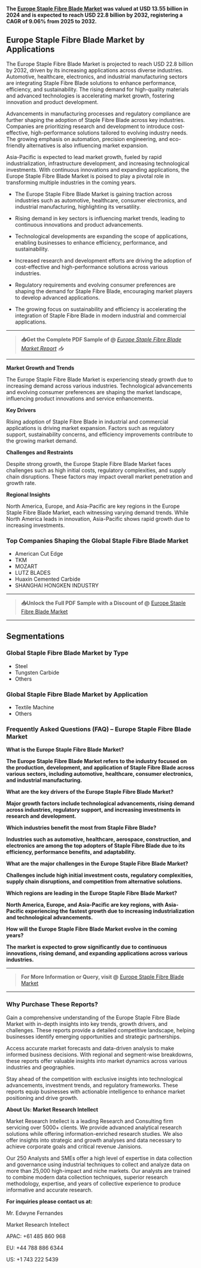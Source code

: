 <p><strong>The <a href="https://www.marketresearchintellect.com/download-sample/?rid=1078746&amp;utm_source=Pulse-April-Europe&amp;utm_medium=852">Europe Staple Fibre Blade Market</a> was valued at USD 13.55 billion in 2024 and is expected to reach USD 22.8 billion by 2032, registering a CAGR of 9.06% from 2025 to 2032.</strong></p><h2>Europe Staple Fibre Blade Market by Applications&nbsp;</h2><p><p>The Europe Staple Fibre Blade Market is projected to reach USD 22.8 billion by 2032, driven by its increasing applications across diverse industries. Automotive, healthcare, electronics, and industrial manufacturing sectors are integrating Staple Fibre Blade solutions to enhance performance, efficiency, and sustainability. The rising demand for high-quality materials and advanced technologies is accelerating market growth, fostering innovation and product development.</p><p>Advancements in manufacturing processes and regulatory compliance are further shaping the adoption of Staple Fibre Blade across key industries. Companies are prioritizing research and development to introduce cost-effective, high-performance solutions tailored to evolving industry needs. The growing emphasis on automation, precision engineering, and eco-friendly alternatives is also influencing market expansion.</p><p>Asia-Pacific is expected to lead market growth, fueled by rapid industrialization, infrastructure development, and increasing technological investments. With continuous innovations and expanding applications, the Europe Staple Fibre Blade Market is poised to play a pivotal role in transforming multiple industries in the coming years.</p></p><ul><li><p>The Europe Staple Fibre Blade Market is gaining traction across industries such as automotive, healthcare, consumer electronics, and industrial manufacturing, highlighting its versatility.</p></li><li><p>Rising demand in key sectors is influencing market trends, leading to continuous innovations and product advancements.</p></li><li><p>Technological developments are expanding the scope of applications, enabling businesses to enhance efficiency, performance, and sustainability.</p></li><li><p>Increased research and development efforts are driving the adoption of cost-effective and high-performance solutions across various industries.</p></li><li><p>Regulatory requirements and evolving consumer preferences are shaping the demand for Staple Fibre Blade, encouraging market players to develop advanced applications.</p></li><li><p>The growing focus on sustainability and efficiency is accelerating the integration of Staple Fibre Blade in modern industrial and commercial applications.</p></li></ul><hr /><blockquote><p><strong><span class="font-[700]">📥Get the Complete PDF Sample of @ </span></strong><em><span class="font-[700]"><a href="https://www.marketresearchintellect.com/download-sample/?rid=1078746&amp;utm_source=Pulse-April-Europe&amp;utm_medium=852" target="_blank" data-tracking-control-name="article-ssr-frontend-pulse_little-text-block" data-tracking-will-navigate="" data-test-link="">Europe Staple Fibre Blade Market Report</a>&nbsp;📥</span></em></p></blockquote><hr /><p class="" data-start="77" data-end="360"><strong data-start="77" data-end="105">Market Growth and Trends</strong></p><p class="" data-start="77" data-end="360">The Europe Staple Fibre Blade Market is experiencing steady growth due to increasing demand across various industries. Technological advancements and evolving consumer preferences are shaping the market landscape, influencing product innovations and service enhancements.</p><p class="" data-start="362" data-end="606"><strong data-start="362" data-end="377">Key Drivers</strong></p><p class="" data-start="362" data-end="606">Rising adoption of Staple Fibre Blade in industrial and commercial applications is driving market expansion. Factors such as regulatory support, sustainability concerns, and efficiency improvements contribute to the growing market demand.</p><p class="" data-start="608" data-end="849"><strong data-start="608" data-end="637">Challenges and Restraints</strong></p><p class="" data-start="608" data-end="849">Despite strong growth, the Europe Staple Fibre Blade Market faces challenges such as high initial costs, regulatory complexities, and supply chain disruptions. These factors may impact overall market penetration and growth rate.</p><p class="" data-start="851" data-end="1095"><strong data-start="851" data-end="872">Regional Insights</strong></p><p class="" data-start="851" data-end="1095">North America, Europe, and Asia-Pacific are key regions in the Europe Staple Fibre Blade Market, each witnessing varying demand trends. While North America leads in innovation, Asia-Pacific shows rapid growth due to increasing investments.</p><p><h3>Top Companies Shaping the Global Staple Fibre Blade Market </h3><ul><li>American Cut Edge</li><li> TKM</li><li> MOZART</li><li> LUTZ BLADES</li><li> Huaxin Cemented Carbide</li><li> SHANGHAI HONGKEN INDUSTRY</li></ul></p><hr /><blockquote><p><strong>📥Unlock the Full PDF Sample with a Discount of @</strong> <a href="https://www.marketresearchintellect.com/ask-for-discount/?rid=1078746&amp;utm_source=Pulse-April-Europe&amp;utm_medium=852">Europe Staple Fibre Blade Market</a></p></blockquote><hr /><p><h2>Segmentations</h2><h3>Global Staple Fibre Blade Market by Type</h3><ul><li>Steel</li><li>Tungsten Carbide</li><li>Others</li></ul><h3>Global Staple Fibre Blade Market by Application</h3><ul><li>Textile Machine</li><li>Others</li></ul></p><h3><strong>Frequently Asked Questions (FAQ) &ndash; Europe Staple Fibre Blade Market</strong></h3><p><strong>What is the Europe Staple Fibre Blade Market?</strong></p><p><strong>The Europe Staple Fibre Blade Market refers to the industry focused on the production, development, and application of Staple Fibre Blade across various sectors, including automotive, healthcare, consumer electronics, and industrial manufacturing.</strong></p><p><strong>What are the key drivers of the Europe Staple Fibre Blade Market?</strong></p><p><strong>Major growth factors include technological advancements, rising demand across industries, regulatory support, and increasing investments in research and development.</strong></p><p><strong>Which industries benefit the most from Staple Fibre Blade?</strong></p><p><strong>Industries such as automotive, healthcare, aerospace, construction, and electronics are among the top adopters of Staple Fibre Blade due to its efficiency, performance benefits, and adaptability.</strong></p><p><strong>What are the major challenges in the Europe Staple Fibre Blade Market?</strong></p><p><strong>Challenges include high initial investment costs, regulatory complexities, supply chain disruptions, and competition from alternative solutions.</strong></p><p><strong>Which regions are leading in the Europe Staple Fibre Blade Market?</strong></p><p><strong>North America, Europe, and Asia-Pacific are key regions, with Asia-Pacific experiencing the fastest growth due to increasing industrialization and technological advancements.</strong></p><p><strong>How will the Europe Staple Fibre Blade Market evolve in the coming years?</strong></p><p><strong>The market is expected to grow significantly due to continuous innovations, rising demand, and expanding applications across various industries.</strong></p><hr /><blockquote><p><span class="font-[700]"><strong>For More Information or Query, visit&nbsp;@</strong>&nbsp;</span><span class="font-[700]"><a href="https://www.marketresearchintellect.com/product/staple-fibre-blade-market/?utm_source=Linkedin&utm_medium=852" target="_blank" data-tracking-control-name="article-ssr-frontend-pulse_little-text-block" data-tracking-will-navigate="" data-test-link="">Europe Staple Fibre Blade Market</a></span></p></blockquote><hr /><h3><strong data-start="0" data-end="31">Why Purchase These Reports?</strong></h3><p class="" data-start="35" data-end="297">Gain a comprehensive understanding of the Europe Staple Fibre Blade Market with in-depth insights into key trends, growth drivers, and challenges. These reports provide a detailed competitive landscape, helping businesses identify emerging opportunities and strategic partnerships.</p><p class="" data-start="299" data-end="540">Access accurate market forecasts and data-driven analysis to make informed business decisions. With regional and segment-wise breakdowns, these reports offer valuable insights into market dynamics across various industries and geographies.</p><p class="" data-start="542" data-end="784">Stay ahead of the competition with exclusive insights into technological advancements, investment trends, and regulatory frameworks. These reports equip businesses with actionable intelligence to enhance market positioning and drive growth.</p><p><strong><span class="font-[700]">About Us: Market Research Intellect</span></strong></p><p><span class="">Market Research Intellect is a leading Research and Consulting firm servicing over 5000+ clients. We provide advanced analytical research solutions while offering information-enriched research studies.&nbsp;</span>We also offer insights into strategic and growth analyses and data necessary to achieve corporate goals and critical revenue Janisions.</p><p><span class="">Our 250 Analysts and SMEs offer a high level of expertise in data collection and governance using industrial techniques to collect and analyze data on more than 25,000 high-impact and niche markets. Our analysts are trained to combine modern data collection techniques, superior research methodology, expertise, and years of collective experience to produce informative and accurate research.</span></p><p><strong>For inquiries please contact us at:</strong></p><p>Mr. Edwyne Fernandes</p><p>Market Research Intellect</p><p>APAC: +61 485 860 968</p><p>EU: +44 788 886 6344</p><p>US: +1 743 222 5439</p>